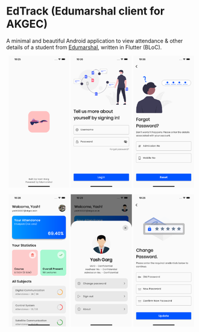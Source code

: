 # EdTrack (Edumarshal client for AKGEC)

A minimal and beautiful Android application to view attendance & other details of a student from [Edumarshal](https://akgecerp.edumarshal.com), written in Flutter (BLoC).

<p align="center">
  <img width="32%" src="https://github.com/Yash-Garg/EdTrack/raw/develop/images/splash.png?raw=true">
  <img width="32%" src="https://github.com/Yash-Garg/EdTrack/raw/develop/images/login.png?raw=true">
  <img width="32%" src="https://github.com/Yash-Garg/EdTrack/raw/develop/images/reset.png?raw=true">
</p>

<p align="center">
  <img width="32%" src="https://github.com/Yash-Garg/EdTrack/raw/develop/images/home.png?raw=true">
  <img width="32%" src="https://github.com/Yash-Garg/EdTrack/raw/develop/images/about.png?raw=true">
  <img width="32%" src="https://github.com/Yash-Garg/EdTrack/raw/develop/images/change.png?raw=true">
</p>

